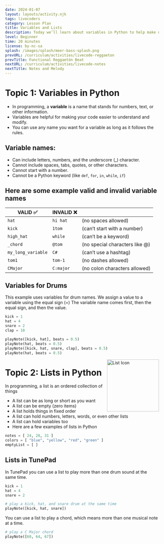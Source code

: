 ```yaml
---
date: 2024-01-07
layout: layouts/activity.njk
tags: livecoders
category: Lesson Plan
title: Variables and Lists
description: Today we’ll learn about variables in Python to help make our code more readable and reusable. We’ll also learn how to use lists to play more than one note at the same time.
level: Beginner
time: 20 minutes
license: by-nc-sa
splash: /images/splash/meer-bass-splash.png
prevURL: /curriculum/activities/livecode-reggaeton
prevTitle: Functional Reggaetón Beat
nextURL: /curriculum/activities/livecode-notes
nextTitle: Notes and Melody
---
```


# Topic 1: Variables in Python
* In programming, a **variable** is a name that stands for numbers, text, or other information.
* Variables are helpful for making your code easier to understand and modify.
* You can use any name you want for a variable as long as it follows the rules.  

## Variable names:
* Can include letters, numbers, and the underscore (_) character.
* Cannot include spaces, tabs, quotes, or other characters.
* Cannot start with a number.
* Cannot be a Python keyword (like `def`, `for`, `in`, `while`, `if`)

## Here are some example valid and invalid variable names
| VALID ✅ | INVALID ❌ |       |
| -------- | ---------- | ---- |
| `hat`    | `hi hat`   | (no spaces allowed) |
| `kick`   | `1tom`     | (can’t start with a number) |
| `high_hat` | `while`  | (can’t be a keyword) |
| `_chord` | `@tom`     | (no special characters like @) |
| `my_long_variable` | `C#` | (can’t use a hashtag) |
| `tom1`  | `tom-1` | (no dashes allowed) |
| `CMajor` | `C:major` | (no colon characters allowed) |


## Variables for Drums
This example uses variables for drum names.
We assign a value to a variable using the equal sign (=)
The variable name comes first, then the equal sign, and then the value.
```python
kick = 1
hat = 4
snare = 2
clap = 10

playNote([kick, hat], beats = 0.5)
playNote(hat, beats = 0.5)
playNote([kick, hat, snare, clap], beats = 0.5)
playNote(hat, beats = 0.5)
```

<img src="/images/list-icon.png" alt="List Icon" style="float: right" width="170">

# Topic 2: Lists in Python
In programming, a list is an ordered collection of things
* A list can be as long or short as you want
* A list can be empty (zero items)
* A list holds things in fixed order
* A list can hold numbers, letters, words, or even other lists
* A list can hold variables too
* Here are a few examples of lists in Python
```python
notes = [ 24, 28, 31 ]
colors = [ "blue", "yellow", "red", "green" ]
emptyList = [ ]
```

## Lists in TunePad
In TunePad you can use a list to play more than one drum sound at the same time.
```python
kick = 1
hat = 4
snare = 2

# play a kick, hat, and snare drum at the same time
playNote([kick, hat, snare])
```

You can use a list to play a chord, which means more than one musical note at a time.
```python
# play a C Major chord
playNote([60, 64, 67])
```

